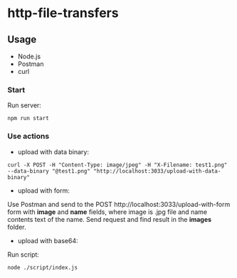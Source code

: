 # http-file-transfers

## Usage

- Node.js
- Postman
- curl

### Start

Run server:

```
npm run start
```

### Use actions

- upload with data binary:

```
curl -X POST -H "Content-Type: image/jpeg" -H "X-Filename: test1.png" --data-binary "@test1.png" "http://localhost:3033/upload-with-data-binary"
```

- upload with form:

Use Postman and send to the POST http://localhost:3033/upload-with-form form with **image** and **name** fields, where image is .jpg file and name contents text of the name. Send request and find result in the **images** folder.

- upload with base64:

Run script:

```
node ./script/index.js
```